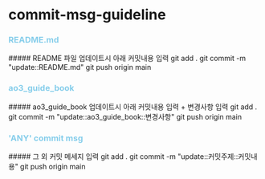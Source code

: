 # commit-msg-guideline

<h3 style="color:skyblue"> README.md</h3>
##### README 파일 업데이트시 아래 커밋내용 입력
git add .
git commit -m "update::README.md"
git push origin main


<h3 style="color:skyblue"> ao3_guide_book</h3>
##### ao3_guide_book 업데이트시 아래 커밋내용 입력 + 변경사항 입력
git add .
git commit -m "update::ao3_guide_book::변경사항"
git push origin main



<h3 style="color:skyblue"> 'ANY' commit msg </h3>
##### 그 외 커밋 메세지 입력
git add .
git commit -m "update::커밋주제::커밋내용"
git push origin main

